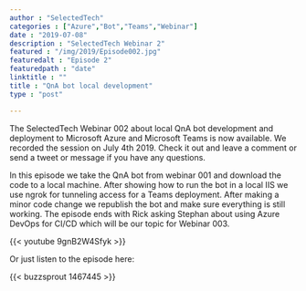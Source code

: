 ```yaml
---
author : "SelectedTech"
categories : ["Azure","Bot","Teams","Webinar"]
date : "2019-07-08"
description : "SelectedTech Webinar 2"
featured : "/img/2019/Episode002.jpg"
featuredalt : "Episode 2"
featuredpath : "date"
linktitle : ""
title : "QnA bot local development"
type : "post"

---
```


The SelectedTech Webinar 002 about local QnA bot development and deployment to Microsoft Azure and Microsoft Teams is now available. We recorded the session on July 4th 2019. Check it out and leave a comment or send a tweet or message if you have any questions.

In this episode we take the QnA bot from webinar 001 and download the code to a local machine. After showing how to run the bot in a local IIS we use ngrok for tunneling access for a Teams deployment. After making a minor code change we republish the bot and make sure everything is still working. The episode ends with Rick asking Stephan about using Azure DevOps for CI/CD which will be our topic for Webinar 003.

{{< youtube 9gnB2W4Sfyk >}}

Or just listen to the episode here:

{{< buzzsprout 1467445 >}}
